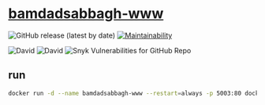 # [bamdadsabbagh-www](https://bamdadsabbagh.com/)

![GitHub release (latest by date)](https://img.shields.io/github/v/release/bamdadsabbagh/bamdadsabbagh-www)
[![Maintainability](https://api.codeclimate.com/v1/badges/f2ef1bd59624b6ccf983/maintainability)](https://codeclimate.com/github/bamdadsabbagh/bamdadsabbagh-www/maintainability)

![David](https://img.shields.io/david/bamdadsabbagh/bamdadsabbagh-www)
![David](https://img.shields.io/david/dev/bamdadsabbagh/bamdadsabbagh-www)
![Snyk Vulnerabilities for GitHub Repo](https://img.shields.io/snyk/vulnerabilities/github/bamdadsabbagh/bamdadsabbagh-www)

## run

```bash
docker run -d --name bamdadsabbagh-www --restart=always -p 5003:80 docker.pkg.github.com/bamdadsabbagh/bamdadsabbagh-www/bamdadsabbagh-www:latest
```
